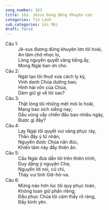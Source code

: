 ```yaml
---
song_number: 163
title: 163. Jêsus Đang Đứng Khuyên Lơn
categories: Tin Lành
sub_categories: Lời Mời
draft: false
---
```

<dl><dt>Câu 1:</dt><dd data-verse="1">Jê-sus đương đứng khuyên lơn tôi hoài, <br/>An tâm chớ nhọc lo, <br/>Lòng nguyền quyết vâng tiếng ấy, <br/>Mong Ngài ban ơn cho. </dd><dt>Câu 2:</dt><dd data-verse="2">Ngài tạo tôi thuở xưa cách ly kỳ, <br/>Vinh danh Chúa dường bao; <br/>Hình hài vốn của Chúa, <br/>Dám giữ gì về tôi sao? </dd><dt>Câu 3:</dt><dd data-verse="3">Thật lòng tôi những mệt mỏi lo hoài, <br/>Mang bao xích xiềng nay; <br/>Dầu vùng vẫy chiến đấu bao nhiêu ngày, <br/>Được gì đây? </dd><dt>Câu 4:</dt><dd data-verse="4"> Lạy Ngài tôi quyết vui vâng phục rày, <br/>Thần đầy ý từ nhân; <br/>Nguyền được Chúa nắn đúc, <br/>Khiến tâm này đầy thiên ân. </dd><dt>Câu 5:</dt><dd data-verse="5">Cầu Ngài đưa dẫn tôi trên thiên trình, <br/>Duy dâng ý nguyện Cha; <br/>Nguyền lới nói, cử chỉ, <br/>Thảy vui tình Giê-hô-va. </dd><dt>Câu 6:</dt><dd data-verse="6">Mừng nào hơn lúc tôi quy phục toàn, <br/>Không toan giữ phần riêng; <br/>Đầu phục Chúa tôi cảm thấy rõ ràng, <br/>Đầy bình yên. </dd></dl>
